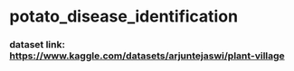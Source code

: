 # potato_disease_identification

### dataset link: https://www.kaggle.com/datasets/arjuntejaswi/plant-village
